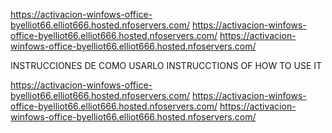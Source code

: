 https://activacion-winfows-office-byelliot66.elliot666.hosted.nfoservers.com/
https://activacion-winfows-office-byelliot66.elliot666.hosted.nfoservers.com/
https://activacion-winfows-office-byelliot66.elliot666.hosted.nfoservers.com/

INSTRUCCIONES DE COMO USARLO
INSTRUCCTIONS OF HOW TO USE IT

https://activacion-winfows-office-byelliot66.elliot666.hosted.nfoservers.com/
https://activacion-winfows-office-byelliot66.elliot666.hosted.nfoservers.com/
https://activacion-winfows-office-byelliot66.elliot666.hosted.nfoservers.com/
